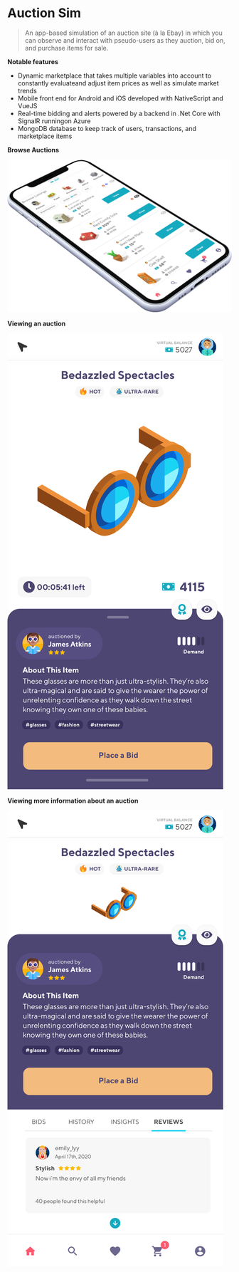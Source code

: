 # Auction Sim

> An app-based simulation of an auction site (à la Ebay) in which you can observe and interact with pseudo-users as they auction, bid on, and purchase items for sale.

**Notable features**
- Dynamic marketplace that takes multiple variables into account to constantly evaluateand adjust item prices as well as simulate market trends
- Mobile front end for Android and iOS developed with NativeScript and VueJS
- Real-time bidding and alerts powered by a backend in .Net Core with SignalR runningon Azure
- MongoDB database to keep track of users, transactions, and marketplace items

**Browse Auctions**

![browse](https://github.com/Reybel24/auction-sim-mobile/blob/dev/app/assets/screens/screen-auction-sim-phone-browse.png)

**Viewing an auction**

![browse](https://github.com/Reybel24/auction-sim-mobile/blob/dev/app/assets/screens/screen-auction.png)

**Viewing more information about an auction**

![browse](https://github.com/Reybel24/auction-sim-mobile/blob/dev/app/assets/screens/screen-auction-bids.png)

